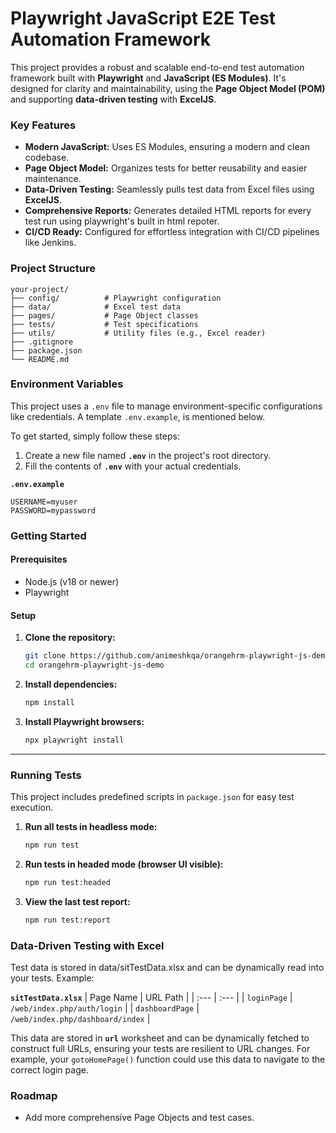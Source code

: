 # Playwright JavaScript E2E Test Automation Framework
This project provides a robust and scalable end-to-end test automation framework built with **Playwright** and **JavaScript (ES Modules)**. It's designed for clarity and maintainability, using the **Page Object Model (POM)** and supporting **data-driven testing** with **ExcelJS**.

### Key Features
* **Modern JavaScript:** Uses ES Modules, ensuring a modern and clean codebase.
* **Page Object Model:** Organizes tests for better reusability and easier maintenance.
* **Data-Driven Testing:** Seamlessly pulls test data from Excel files using **ExcelJS**.
* **Comprehensive Reports:** Generates detailed HTML reports for every test run using playwright's built in html repoter.
* **CI/CD Ready:** Configured for effortless integration with CI/CD pipelines like Jenkins.

### Project Structure
```text
your-project/
├── config/          # Playwright configuration
├── data/            # Excel test data
├── pages/           # Page Object classes
├── tests/           # Test specifications
├── utils/           # Utility files (e.g., Excel reader)
├── .gitignore
├── package.json
└── README.md
```

### Environment Variables

This project uses a `.env` file to manage environment-specific configurations like credentials. A template `.env.example`, is mentioned below.

To get started, simply follow these steps:

1.  Create a new file named **`.env`** in the project's root directory.
2.  Fill the contents of **`.env`** with your actual credentials.

**`.env.example`**
```text
USERNAME=myuser
PASSWORD=mypassword
```

### Getting Started

#### Prerequisites
* Node.js (v18 or newer)
* Playwright

#### Setup
1.  **Clone the repository:**
    ```bash
    git clone https://github.com/animeshkqa/orangehrm-playwright-js-demo.git
    cd orangehrm-playwright-js-demo
    ```

2.  **Install dependencies:**
    ```bash
    npm install
    ```

3.  **Install Playwright browsers:**
    ```bash
    npx playwright install
    ```

---

### Running Tests

This project includes predefined scripts in `package.json` for easy test execution.

1.  **Run all tests in headless mode:**
    ```bash
    npm run test
    ```

2.  **Run tests in headed mode (browser UI visible):**
    ```bash
    npm run test:headed
    ```

3.  **View the last test report:**
    ```bash
    npm run test:report
    ```

### Data-Driven Testing with Excel

Test data is stored in data/sitTestData.xlsx and can be dynamically read into your tests.
Example:

**`sitTestData.xlsx`**
| Page Name | URL Path |
| :--- | :--- |
| `loginPage` | `/web/index.php/auth/login` |
| `dashboardPage` | `/web/index.php/dashboard/index` |

This data are stored in **`url`** worksheet and can be dynamically fetched to construct full URLs, ensuring your tests are resilient to URL changes. For example, your `gotoHomePage()` function could use this data to navigate to the correct login page.

### Roadmap
* Add more comprehensive Page Objects and test cases.
